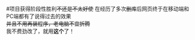 #项目获得阶段性胜利~~不还是不太好使~~
在经历了多次~~删库~~后网页终于在移动端和PC端都有了说得过去的效果  
~~并且不用再装程序，老电脑不宜折腾~~  
我不费劲改了，就用**这个**了！
